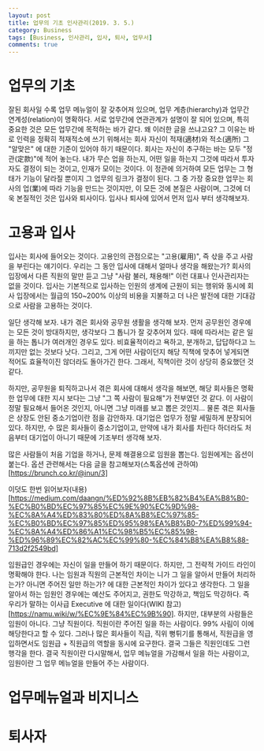 ```yaml
---
layout: post
title: 업무의 기초 인사관리(2019. 3. 5.)
category: Business
tags: [Business, 인사관리, 입사, 퇴사, 업무서]
comments: true
---
```

# 업무의 기초

잘된 회사일 수록 업무 메뉴얼이 잘 갖추어져 있으며, 업무 계층(hierarchy)과 업무간 연계성(relation)이 명확하다. 서로 업무간에 연관관계가 설명이 잘 되어 있으며, 특히 중요한 것은 모든 업무간에 목적하는 바가 같다.  왜 이러한 글을 쓰냐고요? 그 이유는 바로 인력을 정확히 적재적소에 쓰기 위해서는 회사 자신이 적재(適材)와 적소(適所) 그 "알맞은" 에 대한 기준이 있어야 하기 때문이다. 
회사는 자신이 추구하는 바는 모두 "정관(定款)"에 적어 놓는다. 내가 무슨 업을 하는지, 어떤 일을 하는지 그것에 따라서 투자자도 결정이 되는 것이고, 인재가 모이는 것이다. 
이 정관에 의거하여 모든 업무는 그 형태가 기능이 달라질 뿐이지 그 업무의 링크가 결정이 된다. 
그 중 가장 중요한 업무는 회사의 업(業)에 따라 기능을 만드는 것이지만, 이 모든 것에 본질은 사람이며, 그것에 더욱 본질적인 것은 입사와 퇴사이다.
입사나 퇴사에 있어서 먼저 입사 부터 생각해보자. 

# 고용과 입사

입사는 회사에 들어오는 것이다. 고용인의 관점으로는 "고용(雇用)", 즉 삯을 주고 사람을 부린다는 얘기이다. 우리는 그 동안 입사에 대해서 얼마나 생각을 해왔는가?
회사의 입장에서 다른 직원의 말만 듣고 그냥 "사람 불러, 채용해!" 이런 대표나 인사관리자는 없을 것이다. 입사는 기본적으로 입사하는 인원의 생계에 근원이 되는 행위와 동시에
회사 입장에서는 월급의 150~200% 이상의 비용을 지불하고 더 나은 발전에 대한 기대감으로 사람을 고용하는 것이다. 

일단 생각해 보자. 
내가 겪은 회사와 공무원 생활을 생각해 보자. 먼저 공무원인 경우에는 모든 것이 방대하지만, 생각보다 그 톱니가 잘 갖추어져 있다. 때에 따라서는 같은 일을 하는 톱니가 여러개인 경우도 있다. 비효율적이라고 욕하고, 분개하고, 답답하다고 느끼지만 없는 것보다 낫다. 그리고, 그게 어떤 사람이던지 해당 직책에 맞추어 넣게되면 적어도 효율적이진 않더라도 돌아가긴 한다. 그래서, 직책이란 것이 상당히 중요했던 것 같다. 

하지만, 공무원을 퇴직하고나서 겪은 회사에 대해서 생각을 해보면, 해당 회사들은 명확한 업무에 대한 지시 보다는 그냥 "그 쪽 사람이 필요해"가 전부였던 것 같다. 이 사람이 정말 필요해서 들어온 것인지, 아니면 그냥 미래를 보고 뽑은 것인지...
물론 겪은 회사들은 상장도 안된 중소기업이란 점을 감안하자. 대기업은 업무가 정말 세밀하게 분장되어 있다. 
하지만, 수 많은 회사들이 중소기업이고, 만약에 내가 회사를 차린다 하더라도 처음부터 대기업이 아니기 때문에 기조부터 생각해 보자. 

많은 사람들이 처음 기업을 하거나, 문제 해결용으로 임원을 뽑는다. 임원에게는 옵션이 붙는다. 옵션 관련해서는 다음 글을 참고해보자(스톡옵션에 관하여)[https://brunch.co.kr/@inun/3]

이덧도 한번 읽어보자(내용)[https://medium.com/daangn/%ED%92%8B%EB%82%B4%EA%B8%B0-%EC%B0%BD%EC%97%85%EC%9E%90%EC%9D%98-%EC%8A%A4%ED%83%80%ED%8A%B8%EC%97%85-%EC%B0%BD%EC%97%85%ED%95%98%EA%B8%B0-7%ED%99%94-%EC%8A%A4%ED%86%A1%EC%98%B5%EC%85%98-%ED%96%89%EC%82%AC%EC%99%80-%EC%84%B8%EA%B8%88-713d2f2549bd]

임원급인 경우에는 자신이 일을 만들어 하기 때문이다. 하지만, 그 전략적 가이드 라인이 명확해야 한다. 
나는 임원과 직원의 근본적인 차이는 니가 그 일을 알아서 만들어 처리하는가? 아니면 주어진 일만 하는가? 에 대한 근본적인 차이가 있다고 생각한다. 그 일을 알아서 하는 임원인 경우에는 예산도 주어지고, 권한도 막강하고, 책임도 막강하다. 즉 우리가 말하는 이사급 Executive 에 대한 일이다(WIKI 참고)[https://namu.wiki/w/%EC%9E%84%EC%9B%90].
하지만, 대부분의 사람들은 임원이 아니다. 그냥 직원이다. 직원이란 주어진 일을 하는 사람이다. 99% 사림이 이에 해당한다고 할 수 있다. 
그러나 많은 회사들이 직급, 직위 뻥튀기를 통해서, 직원급을 영입하면서도 임원급 + 직원급의 역할을 동시에 요구한다. 결국 그들은 직원인데도 그런 행각을 한다.
결국 직원이란 다시말해서, 업무 메뉴얼을 가감해서 일을 하는 사람이고, 임원이란 그 업무 메뉴얼을 만들어 주는 사람이다. 




# 업무메뉴얼과 비지니스



# 퇴사자
